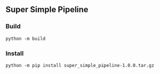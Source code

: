 ## Super Simple Pipeline

### Build
`python -m build`

### Install
`python -m pip install super_simple_pipeline-1.0.0.tar.gz`